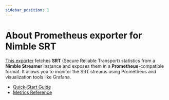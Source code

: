 ```yaml
---
sidebar_position: 1
---
```


# About Prometheus exporter for Nimble SRT

[This exporter](https://github.com/deckhouse/nimble_exporter) fetches **SRT** (Secure Reliable Transport) statistics from a **Nimble Streamer** instance and exposes them 
in a **Prometheus**-compatible format. It allows you to monitor the SRT streams using Prometheus and visualization tools like Grafana.

* [Quick-Start Guide](./start.md)
* [Metrics Reference](./metrics-reference.md)